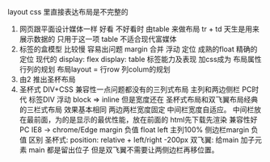 layout
css 里直接表达布局是不完整的
1. 网页跟平面设计媒体一样 好看
  不好看时 由table 来做布局  tr + td
  天生是用来展示数据的 只用于这一项 
  table 不适合现代富媒体 
2. 标签的盒模型 比较慢 容易出问题 margin 合并
  浮动 定位
  成熟的float 精确的定位 现代的 display: flex display: table
  标签能力及表现 加css成为 布局属性
  行列的规划
  布局layout = 行row 列colum的规划
3. 由2 推出圣杯布局
4. 圣杯式 DIV+CSS 
兼容性一点问题都没有的三列式布局 主列和两边侧栏 PC时代 
标签DIV 浮动 block => inline 但是宽度还在
圣杯式布局和双飞翼布局经典的三栏式布局 效果基本相同 两边两栏宽度固定
中间栏宽度自适应。 中间栏放在最前面，为的是显示的最优性能，放在前面的
html先下载先渲染 兼容性好 PC IE8 -> chrome/Edge
margin 负值 float left 主列100% 侧边栏margin 负值
区别 
圣杯式: position: relative + left/right -200px
双飞翼: 给main 加子元素 main 都是留出位子 但是双飞翼不需要让两侧边栏再移位置。
